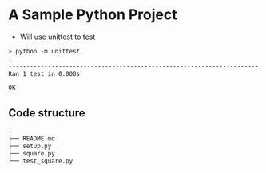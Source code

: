 # A Sample Python Project

- Will use unittest to test

```bash
> python -m unittest 
.
----------------------------------------------------------------------
Ran 1 test in 0.000s

OK
```

## Code structure

```bash
.
├── README.md
├── setup.py
├── square.py
└── test_square.py
```